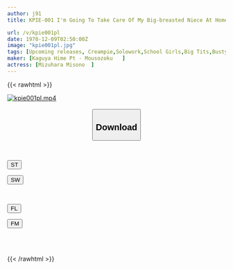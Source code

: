 ```yaml
---
author: j91
title: KPIE-001 I'm Going To Take Care Of My Big-breasted Niece At Home, But I'm A Big Breast Lover, So I Don't Have The Confidence To Be Able To Resist Her.Misono Mizuhara

url: /v/kpie001pl
date: 1970-12-09T02:50:00Z
image: "kpie001pl.jpg"
tags: [Upcoming releases, Creampie,Solowork,School Girls,Big Tits,Busty Fetish,Lotion	]
maker: [Kaguya Hime Pt - Mousozoku   ]
actress: [Mizuhara Misono  ]
---
```



{{< rawhtml >}}

<div class="video" data-videoid="pending_link_2.html">
    <a href="javascript:;">
        <img src="/v/kpie001pl/kpie001pl.jpg" width="WIDTH" height="HEIGHT" alt="kpie001pl.mp4" loading="lazy">
    </a>
</div>

<script type="text/javascript" src="https://j91.asia/asset/on-demand-pend.js"></script>

<br>
  <link rel="stylesheet" href="https://j91.asia/asset/bs5.css">
  
  <center>
  <button class="btn btn-primary" type="button" data-bs-toggle="collapse" data-bs-target=".multi-collapse" aria-expanded="false" aria-controls="multiCollapseExample1 multiCollapseExample2"><h2>Download</h2></button></center>
</p>
<div class="row">
  <div class="col">
    <div class="collapse multi-collapse" id="multiCollapseExample1">
      <div class="card card-body">
	      	      <br>
<div class="buttons">  
<p><a href="https://j91.asia/pending_link_2.html" target="_blank"><button class="btn-hover color-3"><i class="fa fa-download"></i> ST</button></a></p>
<p><a href="https://j91.asia/pending_link_2.html" target="_blank"><button class="btn-hover color-2"><i class="fa fa-download"></i> SW</button></a></p></div>
    </div>
  </div>
</div>
  <div class="col">
    <div class="collapse multi-collapse" id="multiCollapseExample2">
      <div class="card card-body">
	      <br>
<div class="buttons">
<p><a href="https://j91.asia/pending_link_2.html" target="_blank"><button class="btn-hover color-9"><i class="fa fa-download"></i> FL</button></a></p>
<p><a href="https://j91.asia/pending_link_2.html" target="_blank"><button class="btn-hover color-8"><i class="fa fa-download"></i> FM</button></a></p></div>
<br><br>
      </div>
    </div>
  </div>
</div>

{{< /rawhtml >}}